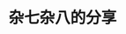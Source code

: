 ---
title: 杂七杂八的分享
description: 
slug: share
image: background.svg
style:
  background: "#008000"
  color: "#fff"
---